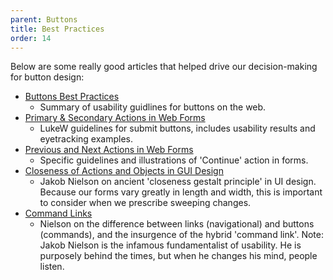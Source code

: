 ```yaml
---
parent: Buttons
title: Best Practices
order: 14
---
```

<p>Below are some really good articles that helped drive our decision-making for button design:</p>
<ul>
  <li><a href="http://www.svennerberg.com/2008/09/the-use-of-buttons-in-web-forms/" target="_blank">Buttons Best Practices</a>
    <ul>
      <li>Summary of usability guidlines for buttons on the web.</li>
    </ul>
  </li>
  <li><a href="http://www.lukew.com/resources/articles/PSactions.asp" target="_blank">Primary &amp; Secondary Actions in Web Forms</a>
    <ul>
      <li>LukeW guidelines for submit buttons, includes usability results and eyetracking examples.</li>
    </ul>
  </li>
  <li><a href="http://www.lukew.com/ff/entry.asp?730" target="_blank">Previous and Next Actions in Web Forms</a>
    <ul>
      <li>Specific guidelines and illustrations of 'Continue' action in forms.</li>
    </ul>
  </li>
  <li><a href="http://www.useit.com/alertbox/action-object-closeness.html" target="_blank">Closeness of Actions and Objects in GUI Design</a>
    <ul>
      <li>Jakob Nielson on ancient 'closeness gestalt principle' in UI design. Because our forms vary greatly in length and width, this is important to consider when we prescribe sweeping changes.</li>
    </ul>
  </li>
  <li><a href="http://www.useit.com/alertbox/command-links.html" target="_blank">Command Links</a>
    <ul>
      <li>Nielson on the difference between links (navigational) and buttons (commands), and the insurgence of the hybrid 'command link'. Note: Jakob Nielson is the infamous fundamentalist of usability. He is purposely behind the times, but when he changes his mind, people listen.</li>
    </ul>
  </li>
</ul>
